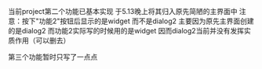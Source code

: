 当前project第二个功能已基本实现
于5.13晚上将其归入原先简陋的主界面中
注意：按下"功能2"按钮后显示的是widget 而不是dialog2
主要因为原先主界面创建的是dialog2 而功能2实际写的时候用的是widget 因而dialog2当前并没有发挥实质作用（可以删去）

第三个功能暂时只写了一点点